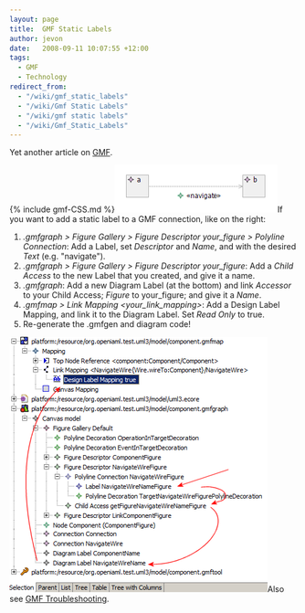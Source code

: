```yaml
---
layout: page
title:  GMF Static Labels
author: jevon
date:   2008-09-11 10:07:55 +12:00
tags:
  - GMF
  - Technology
redirect_from:
  - "/wiki/gmf_static_labels"
  - "/wiki/Gmf Static Labels"
  - "/wiki/gmf static labels"
  - "/wiki/Gmf_Static_Labels"
---
```


Yet another article on [GMF](GMF.md).

{% include gmf-CSS.md %}<img src="/img/gmf/static-label.png" class="gmf">If you want to add a static label to a GMF connection, like on the right:

1. _.gmfgraph > Figure Gallery > Figure Descriptor your_figure > Polyline Connection_: Add a Label, set _Descriptor_ and _Name_, and with the desired _Text_ (e.g. "navigate").
1. _.gmfgraph > Figure Gallery > Figure Descriptor your_figure_: Add a _Child Access_ to the new Label that you created, and give it a name.
1. _.gmfgraph_: Add a new Diagram Label (at the bottom) and link _Accessor_ to your Child Access; _Figure_ to your_figure; and give it a _Name_.
1. _.gmfmap > Link Mapping &lt;your_link_mapping&gt;_: Add a Design Label Mapping, and link it to the Diagram Label. Set _Read Only_ to true.
1. Re-generate the .gmfgen and diagram code!

<img src="/img/gmf/static-label-gmf.png" class="gmf">Also see [GMF Troubleshooting](gmf-troubleshooting.md).
